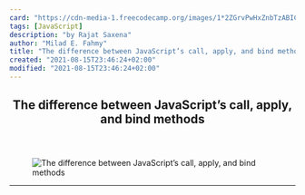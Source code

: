 ```yaml
---
card: "https://cdn-media-1.freecodecamp.org/images/1*2ZGrvPwHxZnbTzABICrEAg.png"
tags: [JavaScript]
description: "by Rajat Saxena"
author: "Milad E. Fahmy"
title: "The difference between JavaScript’s call, apply, and bind methods"
created: "2021-08-15T23:46:24+02:00"
modified: "2021-08-15T23:46:24+02:00"
---
```

<div class="site-wrapper">
<main id="site-main" class="site-main outer">
<div class="inner">
<article class="post-full post tag-javascript tag-programming tag-coding tag-productivity tag-tech ">
<header class="post-full-header">
<h1 class="post-full-title">The difference between JavaScript’s call, apply, and bind methods</h1>
</header>
<figure class="post-full-image">
<picture>
<source media="(max-width: 700px)" sizes="1px" srcset="data:image/gif;base64,R0lGODlhAQABAIAAAAAAAP///yH5BAEAAAAALAAAAAABAAEAAAIBRAA7 1w">
<source media="(min-width: 701px)" sizes="(max-width: 800px) 400px,
(max-width: 1170px) 700px,
1400px" srcset="https://cdn-media-1.freecodecamp.org/images/1*2ZGrvPwHxZnbTzABICrEAg.png 300w,
https://cdn-media-1.freecodecamp.org/images/1*2ZGrvPwHxZnbTzABICrEAg.png 600w,
https://cdn-media-1.freecodecamp.org/images/1*2ZGrvPwHxZnbTzABICrEAg.png 1000w,
https://cdn-media-1.freecodecamp.org/images/1*2ZGrvPwHxZnbTzABICrEAg.png 2000w">
<img onerror="this.style.display='none'" src="https://cdn-media-1.freecodecamp.org/images/1*2ZGrvPwHxZnbTzABICrEAg.png" alt="The difference between JavaScript’s call, apply, and bind methods">
</picture>
</figure>
<section class="post-full-content">
<div class="post-content medium-migrated-article">
</div>
<hr>
</section>
</article>
</div>
</main>
</div>
<!-- Google Tag Manager (noscript) -->
<!-- End Google Tag Manager (noscript) -->
